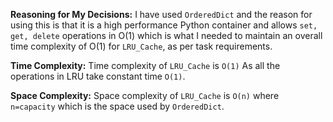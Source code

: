 **Reasoning for My Decisions:** I have used `OrderedDict` and the reason for using this is that it is a high performance Python container and allows `set, get, delete` operations in O(1) which is what I needed to maintain an overall time complexity of O(1) for `LRU_Cache`, as per task requirements.

**Time Complexity:** Time complexity of `LRU_Cache` is `O(1)` As all the operations in LRU take constant time `O(1)`.

**Space Complexity:** Space complexity of `LRU_Cache` is `O(n)` where `n=capacity` which is the space used by `OrderedDict`.